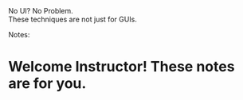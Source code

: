 <div class="title">
  No UI? No Problem.
</div>

<div class="subtitle">
  These techniques are not just for GUIs.
</div>

<div class="title-block">
  
</div>

Notes:

# Welcome Instructor! These notes are for you.